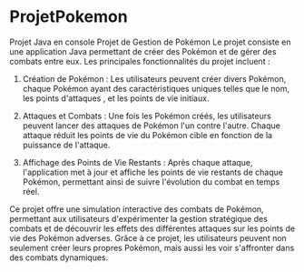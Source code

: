 # ProjetPokemon
Projet Java en console
Projet de Gestion de Pokémon
Le projet consiste en une application Java permettant de créer des Pokémon et de gérer des combats entre eux. Les principales fonctionnalités du projet incluent :

1. Création de Pokémon : Les utilisateurs peuvent créer divers Pokémon, chaque Pokémon ayant des caractéristiques uniques telles que le nom, les points d'attaques , et les points de vie initiaux.

2. Attaques et Combats : Une fois les Pokémon créés, les utilisateurs peuvent lancer des attaques de Pokémon l'un contre l'autre. Chaque attaque réduit les points de vie du Pokémon cible en fonction de la puissance de l'attaque.

3. Affichage des Points de Vie Restants : Après chaque attaque, l'application met à jour et affiche les points de vie restants de chaque Pokémon, permettant ainsi de suivre l'évolution du combat en temps réel.

Ce projet offre une simulation interactive des combats de Pokémon, permettant aux utilisateurs d'expérimenter la gestion stratégique des combats et de découvrir les effets des différentes attaques sur les points de vie des Pokémon adverses. Grâce à ce projet, les utilisateurs peuvent non seulement créer leurs propres Pokémon, mais aussi les voir s'affronter dans des combats dynamiques.


